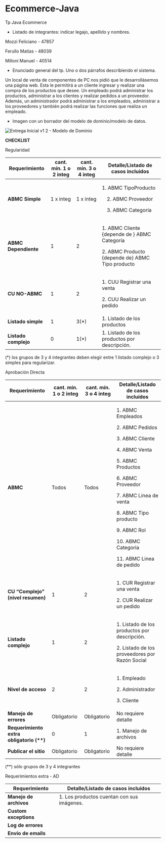 # Ecommerce-Java
Tp Java Ecommerce

- Listado de integrantes: indicar legajo, apellido y nombres.

Mozzi Feliciano - 47857

Ferullo Matías - 48039 

Milloni Manuel - 40514

- Enunciado general del tp. Uno o dos párrafos describiendo el sistema.

Un local de venta de componentes de PC nos pidió que le desarrollásemos una página web. Esta le permitirá a un cliente ingresar y realizar una compra de los productos que desee. Un empleado podrá administrar los productos, administrar a los clientes y realizar pedidos a un proveedor. Además, un administrador podrá administrar a los empleados, administrar a los proveedores y también podrá realizar las funciones que realiza un empleado.

- Imagen con un borrador del modelo de dominio/modelo de datos.

![Entrega Inicial v1 2 - Modelo de Dominio](https://github.com/manuel-milloni/Ecommerce-Java/assets/128518865/8afc7a7c-d12f-4fd6-a95d-6389307b077f)



**CHECKLIST**

Regularidad



|**Requerimiento**|**cant. mín. 1 o 2 integ**|**cant. mín. 3 o 4 integ**|**Detalle/Listado de casos incluídos**|
| - | - | - | - |
|**ABMC Simple**|1 x integ|1 x integ|<p>1. ABMC TipoProducto</p><p>&emsp;2. ABMC Proveedor</p><p>&emsp;3. ABMC Categoría</p>|
|**ABMC Dependiente**|1|2|<p>1. ABMC Cliente {depende de } ABMC Categoría</p><p>2. ABMC Producto {depende de} ABMC Tipo producto</p>|
|**CU NO-ABMC**|1|2|<p>1. CUU Registrar una venta</p><p>2. CUU Realizar un pedido</p>|
|**Listado simple**|1|3(\*)|1\. Listado de los productos|
|**Listado complejo**|0|1(\*)|1\. Listado de los productos por descripción.|

(\*) los grupos de 3 y 4 integrantes deben elegir entre 1 listado complejo o 3 simples para regularizar.


Aprobación Directa



|**Requerimiento**|**cant. mín. 1 o 2 integ**|**cant. mín. 3 o 4 integ**|**Detalle/Listado de casos incluídos**|
| - | - | - | - |
|**ABMC**|Todos|Todos|<p>1. ABMC Empleados</p><p>2. ABMC Pedidos</p><p>3. ABMC Cliente</p><p>4. ABMC Venta</p><p>5. ABMC Productos</p><p>6. ABMC Proveedor</p><p>7. ABMC Linea de venta</p><p>8. ABMC Tipo producto</p><p>9. ABMC Rol</p><p>10. ABMC Categoria</p><p>11. ABMC Linea de pedido</p>|
|**CU “Complejo” (nivel resumen)**|1|2|<p>1. CUR Registrar una venta</p><p>2. CUR Realizar un pedido</p>|
|**Listado complejo**|1|2|<p>1. Listado de los productos por descripción.</p><p>2. Listado de los proveedores por Razón Social</p>|
|**Nivel de acceso**|2|2|<p>1. Empleado</p><p>2. Administrador</p><p>3. Cliente</p>|
|**Manejo de errores**|Obligatorio|Obligatorio|No requiere detalle|
|**Requerimiento extra obligatorio (\*\*)**|0|1|1\. Manejo de archivos|
|**Publicar el sitio**|Obligatorio|Obligatorio|No requiere detalle|

(\*\*) sólo grupos de 3 y 4 integrantes

Requerimientos extra - AD

|**Requerimiento**|**Detalle/Listado de casos incluídos**|
| - | - |
|**Manejo de archivos**|1\. Los productos cuentan con sus imágenes.|
|**Custom exceptions**||
|**Log de errores**||
|**Envío de emails**||
